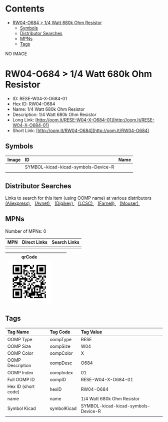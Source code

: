 



Contents
========

* [RW04-O684 > 1/4 Watt 680k Ohm Resistor](#rw04-o684--14-watt-680k-ohm-resistor)
	* [Symbols](#symbols)
	* [Distributor Searches](#distributor-searches)
	* [MPNs](#mpns)
	* [Tags](#tags)
  
NO IMAGE  
# RW04-O684 > 1/4 Watt 680k Ohm Resistor

- ID: RESE-W04-X-O684-01
- Hex ID: RW04-O684
- Name: 1/4 Watt 680k Ohm Resistor
- Description: 1/4 Watt 680k Ohm Resistor
- Long Link: [http://oom.lt/RESE-W04-X-O684-01](http://oom.lt/RESE-W04-X-O684-01)
- Short Link: [http://oom.lt/RW04-O684](http://oom.lt/RW04-O684)

## Symbols
  

|Image|ID|Name|
| :--- | :--- | :--- |
|![]()|SYMBOL-kicad-kicad-symbols-Device-R||
||||

## Distributor Searches
  
Links to search for this item (using OOMP name) at various distributors  
[(Aliexpress) ](https://www.aliexpress.com/wholesale?SearchText=11171/4+Watt+680k+Ohm+Resistor)&nbsp;&nbsp;&nbsp;[(Avnet) ](https://www.avnet.com/shop/us/search/1/4+Watt+680k+Ohm+Resistor)&nbsp;&nbsp;&nbsp;[(Digikey) ](https://www.digikey.co.uk/en/products/result?s=1/4+Watt+680k+Ohm+Resistor)&nbsp;&nbsp;&nbsp;[(LCSC) ](https://www.lcsc.com/search?q=1/4+Watt+680k+Ohm+Resistor)&nbsp;&nbsp;&nbsp;[(Farnell) ](https://uk.farnell.com/search?st=1/4+Watt+680k+Ohm+Resistor)&nbsp;&nbsp;&nbsp;[(Mouser) ](https://www.mouser.com/c/?q=1/4+Watt+680k+Ohm+Resistor)&nbsp;&nbsp;&nbsp;
## MPNs
  
Number of MPNs: 0  

|MPN|Direct Links|Search Links|
| :--- | :--- | :--- |
||||
  

|qrCode<br>[![](https://raw.githubusercontent.com/oomlout/oomlout_OOMP_parts_V2/main/RESE/W04/X/O684/01/qrCode_140.png)](https://github.com/oomlout/oomlout_OOMP_parts_V2/tree/main/RESE/W04/X/O684/01/qrCode.png)||||
| :---: | :---: | :---: | :---: |

## Tags
  

|Tag Name|Tag Code|Tag Value|
| :--- | :--- | :--- |
|OOMP Type|oompType|RESE|
|OOMP Size|oompSize|W04|
|OOMP Color|oompColor|X|
|OOMP Description|oompDesc|O684|
|OOMP Index|oompIndex|01|
|Full OOMP ID|oompID|RESE-W04-X-O684-01|
|Hex ID (short code)|hexID|RW04-O684|
|name|name|1/4 Watt 680k Ohm Resistor|
|Symbol Kicad|symbolKicad|SYMBOL-kicad-kicad-symbols-Device-R|
||||

